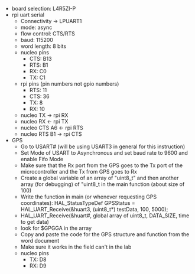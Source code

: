 * board selection: L4R5ZI-P
* rpi uart serial
	- Connectivity -> LPUART1
	- mode: async
	- flow control: CTS/RTS
	- baud: 115200
	- word length: 8 bits
	- nucleo pins
		- CTS: B13
		- RTS: B1
		- RX:  C0
		- TX:  C1
	- rpi pins (pin numbers not gpio numbers)
		- RTS: 11
		- CTS: 36
		- TX:   8
		- RX:  10
	- nucleo TX -> rpi RX
	- nucleo RX <- rpi TX
	- nucleo CTS A6 <- rpi RTS
	- nucleo RTS B1 -> rpi CTS
* GPS
	* Go to USART# (will be using USART3 in general for this instruction)
	* Set Mode of USART to Asynchronous and set baud rate to 9600 and enable Fifo Mode
	* Make sure that the Rx port from the GPS goes to the Tx port of the microcontroller and the Tx from GPS goes to Rx
	* Create a global variable of an array of "uint8_t" and then another array (for debugging) of "uint8_t in the main function (about size of 100)
	* Write the function in main (or whenever requesting GPS coordinates): HAL_StatusTypeDef GPSStatus = HAL_UART_Receive(&huart3, (uint8_t*) testData, 100, 5000);
	* HAL_UART_Receive(&huart#, global array of uint8_t, DATA_SIZE, time to get data)
	* look for $GPGGA in the array
	* Copy and paste the code for the GPS structure and function from the word document
	* Make sure it works in the field can't in the lab
	* nucleo pins
		- TX: D8
		- RX: D9
